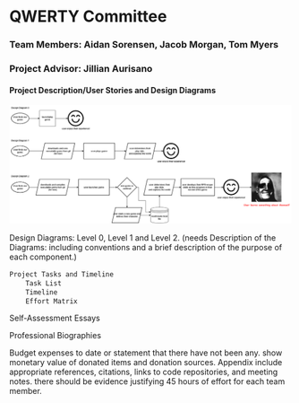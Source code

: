 # QWERTY Committee
### Team Members: Aidan Sorensen, Jacob Morgan, Tom Myers
### Project Advisor: Jillian Aurisano
    
    
#### Project Description/User Stories and Design Diagrams

![Design Diagrams](/Design_Diagrams//Design_Diagram.png?raw=true "Design Diagrams")

 Design Diagrams: Level 0, Level 1 and Level 2. (needs Description of the Diagrams: including conventions and a brief description of the purpose of each component.)
   
    Project Tasks and Timeline
        Task List
        Timeline
        Effort Matrix
    
Self-Assessment Essays
    
Professional Biographies
    
Budget
        expenses to date or statement that there have not been any.
        show monetary value of donated items and donation sources.
    Appendix
        include appropriate references, citations, links to code repositories, and meeting notes.
        there should be evidence justifying 45 hours of effort for each team member.

